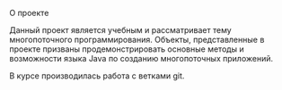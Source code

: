 О проекте

Данный проект является учебным и рассматривает тему многопоточного программирования. 
Объекты, представленные в проекте призваны продемонстрировать основные методы и 
возможности языка Java по созданию многопоточных приложений.

В курсе производилась работа с ветками git.

